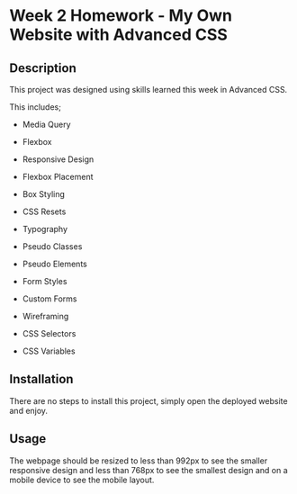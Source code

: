 # Week 2 Homework - My Own Website with Advanced CSS

## Description

This project was designed using skills learned this week in Advanced CSS.

This includes;

- Media Query
- Flexbox
- Responsive Design
- Flexbox Placement
- Box Styling

- CSS Resets
- Typography
- Pseudo Classes
- Pseudo Elements
- Form Styles
- Custom Forms

- Wireframing
- CSS Selectors
- CSS Variables


## Installation

There are no steps to install this project, simply open the deployed website and enjoy.


## Usage

The webpage should be resized to less than 992px to see the smaller responsive design and less than 768px to see the smallest design and on a mobile device to see the mobile layout.